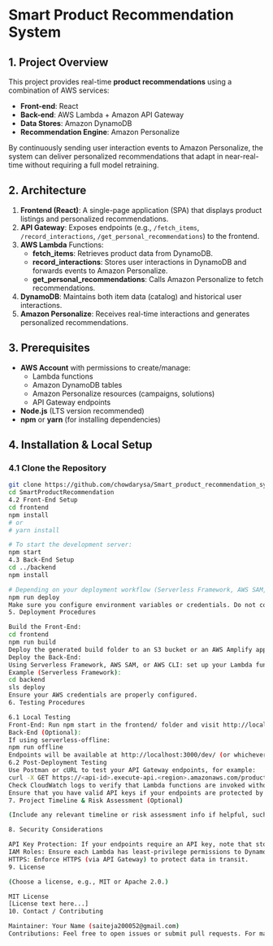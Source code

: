 # Smart Product Recommendation System

## 1. Project Overview
This project provides real-time **product recommendations** using a combination of AWS services:
- **Front-end**: React
- **Back-end**: AWS Lambda + Amazon API Gateway
- **Data Stores**: Amazon DynamoDB
- **Recommendation Engine**: Amazon Personalize

By continuously sending user interaction events to Amazon Personalize, the system can deliver personalized recommendations that adapt in near-real-time without requiring a full model retraining.

## 2. Architecture
1. **Frontend (React)**: A single-page application (SPA) that displays product listings and personalized recommendations.
2. **API Gateway**: Exposes endpoints (e.g., `/fetch_items`, `/record_interactions`, `/get_personal_recommendations`) to the frontend.
3. **AWS Lambda** Functions:
   - **fetch_items**: Retrieves product data from DynamoDB.
   - **record_interactions**: Stores user interactions in DynamoDB and forwards events to Amazon Personalize.
   - **get_personal_recommendations**: Calls Amazon Personalize to fetch recommendations.
4. **DynamoDB**: Maintains both item data (catalog) and historical user interactions.
5. **Amazon Personalize**: Receives real-time interactions and generates personalized recommendations.

## 3. Prerequisites
- **AWS Account** with permissions to create/manage:
  - Lambda functions  
  - Amazon DynamoDB tables  
  - Amazon Personalize resources (campaigns, solutions)  
  - API Gateway endpoints
- **Node.js** (LTS version recommended)
- **npm** or **yarn** (for installing dependencies)

## 4. Installation & Local Setup

### 4.1 Clone the Repository
```bash
git clone https://github.com/chowdarysa/Smart_product_recommendation_system.git
cd SmartProductRecommendation
4.2 Front-End Setup
cd frontend
npm install
# or
# yarn install

# To start the development server:
npm start
4.3 Back-End Setup
cd ../backend
npm install

# Depending on your deployment workflow (Serverless Framework, AWS SAM, etc.):
npm run deploy
Make sure you configure environment variables or credentials. Do not commit your .env to GitHub.
5. Deployment Procedures

Build the Front-End:
cd frontend
npm run build
Deploy the generated build folder to an S3 bucket or an AWS Amplify app for hosting.
Deploy the Back-End:
Using Serverless Framework, AWS SAM, or AWS CLI: set up your Lambda functions, API Gateway endpoints, and DynamoDB tables.
Example (Serverless Framework):
cd backend
sls deploy
Ensure your AWS credentials are properly configured.
6. Testing Procedures

6.1 Local Testing
Front-End: Run npm start in the frontend/ folder and visit http://localhost:3000/.
Back-End (Optional):
If using serverless-offline:
npm run offline
Endpoints will be available at http://localhost:3000/dev/ (or whichever port is configured).
6.2 Post-Deployment Testing
Use Postman or cURL to test your API Gateway endpoints, for example:
curl -X GET https://<api-id>.execute-api.<region>.amazonaws.com/production/fetch_items
Check CloudWatch logs to verify that Lambda functions are invoked without errors.
Ensure that you have valid API keys if your endpoints are protected by API Gateway.
7. Project Timeline & Risk Assessment (Optional)

(Include any relevant timeline or risk assessment info if helpful, such as a breakdown of milestones or known risks.)

8. Security Considerations

API Key Protection: If your endpoints require an API key, note that storing it in the front-end can expose it to users. Consider a dedicated backend or usage plan.
IAM Roles: Ensure each Lambda has least-privilege permissions to DynamoDB and Personalize.
HTTPS: Enforce HTTPS (via API Gateway) to protect data in transit.
9. License

(Choose a license, e.g., MIT or Apache 2.0.)

MIT License
[License text here...]
10. Contact / Contributing

Maintainer: Your Name (saiteja200052@gmail.com)
Contributions: Feel free to open issues or submit pull requests. For major changes, please discuss them in an issue first to ensure alignment with the project’s scope.


